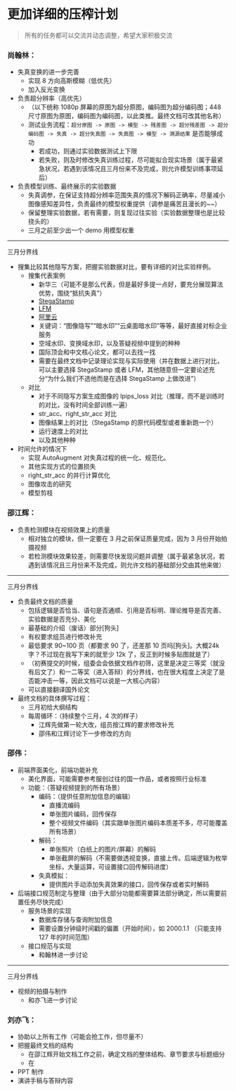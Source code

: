 # 更加详细的压榨计划

> 所有的任务都可以交流并动态调整，希望大家积极交流

### 尚翰林：

- 失真变换的进一步完善
  - 实现 8 方向高斯模糊（低优先）
  - 加入反光变换
- 负责超分辨率（高优先）
  - （以下统称 1080p 屏幕的原图为超分原图，编码图为超分编码图；448 尺寸原图为原图，编码图为编码图，以此类推。最终文档可改其他名称）
  - 测试业务流程：`超分原图 -> 原图 -> 模型 -> 残差图 -> 超分残差图 -> 超分编码图 -> 失真 -> 超分失真图 -> 失真图 -> 模型 -> 溯源结果` 是否能够成功
    - 若成功，则通过实验数据测试上下限
    - 若失败，则及时修改失真训练过程，尽可能拟合现实场景（属于最紧急状况，若遇到该情况且三月份来不及完成，则允许模型训练事项延后）
- 负责模型训练、最终展示的实验数据
  - 失真调参，在保证支持超分辨率范围失真的情况下解码正确率，尽量减小图像感知差异性，负责最终的模型权重提供（调参是痛苦且漫长的~~）
  - 保留整理实验数据，若有需要，则复现过往实验（实验数据整理也是比较挠头的）
  - 三月之前至少出一个 demo 用模型权重

---

三月分界线

- 搜集比较其他隐写方案，把握实验数据对比，要有详细的对比实验样例。
  - 搜集代表案例
    - 新华三（可能不是那么代表，但是最好多提一点好，要充分展现算法优势，围绕“抵抗失真”）
    - [StegaStamp](https://paperswithcode.com/paper/stegastamp-invisible-hyperlinks-in-physical#code)
    - [LFM](https://paperswithcode.com/paper/light-field-messaging-with-deep-photographic)
    - [阿里云](https://help.aliyun.com/document_detail/183829.html?utm_content=g_1000230851&spm=5176.20966629.toubu.3.f2991ddcpxxvD1#h2-url-1)
    - 关键词：“图像隐写”“暗水印”“云桌面暗水印”等等，最好直接对标企业服务
    - 空域水印、变换域水印，以及答疑视频中提到的种种
    - 国际顶会和中文核心论文，都可以去找一找
    - 需要在最终文档中记录理论实现与实际使用（并在数据上进行对比，可以主要选择 StegaStamp 或者 LFM，其他随意但一定要论述充分“为什么我们不选他而是在选择 StegaStamp 上做改进”）
  - 对比
    - 对于不同隐写方案生成图像的 lpips_loss 对比（推理，而不是训练时的对比，没有时间全部训练一遍）
    - str_acc、right_str_acc 对比
    - 图像结果上的对比（StegaStamp 的原代码模型或者重新跑一个）
    - 运行速度上的对比
    - 以及其他种种
- 时间允许的情况下
  - 实现 AutoAugment 对失真过程的统一化、规范化。
  - 其他实现方式的位置损失
  - right_str_acc 的并行计算优化
  - 图像攻击的研究
  - 模型剪枝

### 邵江辉：

- 负责检测模块在视频效果上的质量
  - 相对独立的模块，但一定要在 3 月之前保证质量完成，因为 3 月份开始拍摄视频
  - 若检测模块效果较差，则需要尽快发现问题并调整（属于最紧急状况，若遇到该情况且三月份来不及完成，则允许文档的基础部分交由其他来做）

---

三月分界线

- 负责最终文档的质量
  - 包括逻辑是否恰当、语句是否通顺、引用是否标明、理论推导是否完善、实验数据是否充分、美化
  - 最基础的介绍（废话）部分[狗头]
  - 有权要求组员进行修改补充
  - 最低要求 90~100 页（都要求 90 了，还差那 10 页吗[狗头]。大概24k字？不过现在我写下来的就至少 12k 了，反正到时候多贴图就是了）
  - （初赛提交的时候，组委会会依据文档作初筛，这里是决定三等奖（就没有后文了）和一二等奖（进入答辩）的分界线，也在很大程度上决定了是否能冲击一等，因此文档可以说是一大核心内容）
  - 可以直接翻译国外论文
- 最终文档的具体撰写过程：
  - 三月初给大纲结构
  - 每周循环：（持续整个三月，4 次的样子）
    - 江辉先做第一轮大改，组员按江辉的要求修改补充
    - 邵伟和江辉讨论下一步修改的方向

### 邵伟：

- 前端界面美化，前端功能补充
  - 美化界面，可能需要参考服创过往的国一作品，或者按照行业标准
  - 功能：（答疑视频提到的所有场景）
    - 编码：（提供任意附加信息的编辑）
      - 直播流编码
      - 单张图片编码，回传保存
      - 整个视频文件编码（其实跟单张图片编码本质差不多，尽可能覆盖所有场景）
    - 解码：
      - 单张照片（白纸上的图片/屏幕）的解码
      - 单张截屏的解码（不需要做透视变换，直接上传。后端逻辑为枚举坐标，大量运算，可设置接口回传解码进度）
    - 失真模拟：
      - 提供图片手动添加失真效果的接口，回传保存或者实时解码
- 后端接口规范制定与整理（由于大部分功能都需要算法部分确定，所以需要前置任务尽快完成）
  - 服务场景的实现
    - 数据库存储与查询附加信息
    - 需要设置分钟级时间戳的偏置（开始时间），如 2000.1.1 （只能支持 127 年的时间范围）
  - 接口规范与实现
    - 和翰林进一步讨论

---

三月分界线

- 视频的拍摄与制作
  - 和亦飞进一步讨论

### 刘亦飞：

- 协助以上所有工作（可能会抢工作，但尽量不）
- 把握最终文档的结构
  - 在邵江辉开始文档工作之前，确定文档的整体结构、章节要求与标题细分
  - 在
- PPT 制作
- 演讲手稿与答辩内容

